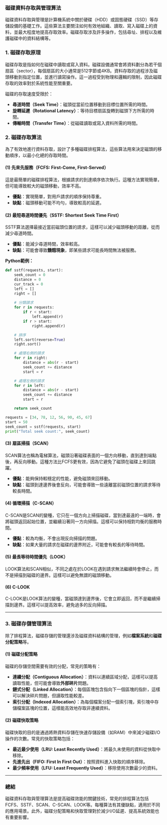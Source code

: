 ### **磁碟資料存取與管理算法**

磁碟資料存取與管理是計算機系統中關於硬碟（HDD）或固態硬碟（SSD）等存儲設備的基礎工作。這些算法主要關注如何有效地組織、讀取、寫入磁碟上的資料，並最大程度地提高存取效率。磁碟存取涉及許多操作，包括尋址、排程以及維護磁碟中的資料結構等。

### **1. 磁碟存取原理**

磁碟存取是指如何在磁碟中讀取或寫入資料。磁碟設備通常會將資料劃分為若干個扇區（sector），每個扇區的大小通常是512字節或4KB。資料存取的過程涉及磁頭移動到指定位置，並進行讀寫操作。這一過程受到物理和邏輯的限制，因此磁碟存取的效率對於系統性能至關重要。

磁碟的存取速度受限於：
- **尋道時間（Seek Time）**：磁頭從當前位置移動到目標位置所需的時間。
- **旋轉延遲（Rotational Latency）**：等待目標扇區旋轉到磁頭下方所需的時間。
- **傳輸時間（Transfer Time）**：從磁碟讀取或寫入資料所需的時間。

### **2. 磁碟存取算法**

為了有效地進行資料存取，設計了多種磁碟排程算法，這些算法用來決定磁頭的移動順序，以最小化總的存取時間。

#### **(1) 先來先服務（FCFS: First-Come, First-Served）**

這是最簡單的磁碟排程算法，根據請求的到達順序依次執行。這種方法實現簡單，但可能導致較大的磁頭移動，效率不高。

- **優點**：實現簡單，對用戶請求的順序保持尊重。
- **缺點**：磁頭移動可能不均勻，導致較高的延遲。

#### **(2) 最短尋道時間優先（SSTF: Shortest Seek Time First）**

SSTF算法選擇最接近當前磁頭位置的請求，這樣可以減少磁頭移動的距離，從而減少尋道時間。

- **優點**：能減少尋道時間，效率較高。
- **缺點**：可能會導致**饑餓現象**，即某些請求可能長時間無法被服務。

**Python範例：**
```python
def sstf(requests, start):
    seek_count = 0
    distance = 0
    cur_track = 0
    left = []
    right = []
    
    # 分類請求
    for r in requests:
        if r < start:
            left.append(r)
        if r > start:
            right.append(r)

    # 排序
    left.sort(reverse=True)
    right.sort()

    # 處理右側的請求
    for r in right:
        distance = abs(r - start)
        seek_count += distance
        start = r

    # 處理左側的請求
    for r in left:
        distance = abs(r - start)
        seek_count += distance
        start = r

    return seek_count

requests = [34, 78, 12, 56, 90, 45, 67]
start = 50
seek_count = sstf(requests, start)
print("Total seek count:", seek_count)
```

#### **(3) 扇區掃描（SCAN）**

SCAN算法也稱為電梯算法，磁頭沿著磁碟表面的一個方向移動，直到達到端點後，再反向移動。這種方法比FCFS更有效，因為它避免了磁頭在磁碟上來回跳躍。

- **優點**：能夠保持較穩定的性能，避免磁頭來回移動。
- **缺點**：磁頭到達邊界後會反向，可能會導致一些遠離當前磁頭位置的請求等待較長時間。

#### **(4) 循環掃描（C-SCAN）**

C-SCAN是SCAN的變種，它只在一個方向上掃描磁碟，當到達最遠的一端時，會將磁頭返回起始位置，並繼續沿著同一方向掃描。這樣可以保持相對均衡的服務時間。

- **優點**：較為均衡，不會出現反向掃描的問題。
- **缺點**：如果大量的請求在磁碟的邊界附近，可能會有較長的等待時間。

#### **(5) 最長等待時間優先（LOOK）**

LOOK算法和SCAN相似，不同之處在於LOOK在遇到請求無法繼續時會停止，而不是掃描到磁碟的邊界。這樣可以避免無謂的磁頭移動。

#### **(6) C-LOOK**

C-LOOK是LOOK算法的變種，當磁頭達到邊界後，它會立即返回，而不是繼續掃描到邊界。這樣可以提高效率，避免過多的反向掃描。

---

### **3. 磁碟存儲管理算法**

除了排程算法，磁碟存儲的管理還涉及磁碟資料結構的管理，例如**檔案系統**和**磁碟分配策略**等。

#### **(1) 磁碟分配策略**

磁碟的存儲空間需要有效的分配，常見的策略有：

- **連續分配（Contiguous Allocation）**：資料以連續區域分配，這樣可以提高讀取性能，但可能會導致**外部碎片**問題。
- **鏈式分配（Linked Allocation）**：每個區塊包含指向下一個區塊的指針，這樣可以解決碎片問題，但讀取性能較差。
- **索引分配（Indexed Allocation）**：為每個檔案分配一個索引塊，索引塊中存儲檔案區塊的位置，這樣能高效地存取非連續資料。

#### **(2) 磁碟快取策略**

磁碟快取的目的是通過將熱資料存儲在快速存儲設備（如RAM）中來減少磁碟I/O操作的次數。常見的快取策略包括：

- **最近最少使用（LRU: Least Recently Used）**：將最久未使用的資料從快取中移除。
- **先進先出（FIFO: First In First Out）**：按照資料進入快取的順序移除。
- **最少頻率使用（LFU: Least Frequently Used）**：移除使用次數最少的資料。

---

### **總結**

磁碟資料存取與管理算法是提高磁碟效能的關鍵技術，常見的排程算法包括FCFS、SSTF、SCAN、C-SCAN、LOOK等。每種算法有其優缺點，適用於不同的應用場景。此外，磁碟分配策略和快取管理對於減少I/O延遲、提高系統效能也有重要影響。